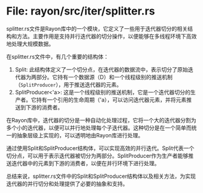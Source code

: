 # File: rayon/src/iter/splitter.rs

splitter.rs文件是Rayon库中的一个模块，它定义了一些用于迭代器切分的相关结构和方法。主要作用是支持并行迭代器的切分操作，以便能够在多线程环境下高效地处理大规模数据。

在splitter.rs文件中，有几个重要的结构体：
1. Split<D>: 此结构体定义了一个切分点，在迭代器的数据流中，表示切分了原始迭代器为两部分。它持有一个数据源（D）和一个线程级别的推送机制（`SplitProducer`），用于推送迭代器的元素。
2. SplitProducer<'a>: 这是一个线程级别的推送机制，它是一个迭代器切分的生产者。它持有一个引用的生命周期（'a），可以访问迭代器元素，并将元素推送到下游的消费者。

在Rayon库中，迭代器的切分是一种自动化处理过程，它将一个大的迭代器分割为多个小的迭代器，以便可以并行地处理每个子迭代器。这种切分是在一个简单而统一的抽象层级上实现的，可以透明地由Rayon库进行处理。

通过使用Split和SplitProducer结构体，可以实现高效的并行迭代。Split代表一个切分点，可以用于表示迭代器被切分为两部分。SplitProducer作为生产者能够推送迭代器中的元素到下游的消费者，以便在并行环境下进行处理。

总结来说，splitter.rs文件中的Split和SplitProducer结构体以及相关方法，为实现迭代器的并行切分和处理提供了必要的抽象和支持。

